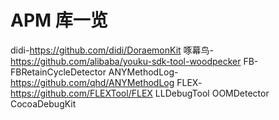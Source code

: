 # APM 库一览

didi-https://github.com/didi/DoraemonKit
啄幕鸟-https://github.com/alibaba/youku-sdk-tool-woodpecker
FB-FBRetainCycleDetector
ANYMethodLog-https://github.com/qhd/ANYMethodLog
FLEX-https://github.com/FLEXTool/FLEX
LLDebugTool
OOMDetector
CocoaDebugKit